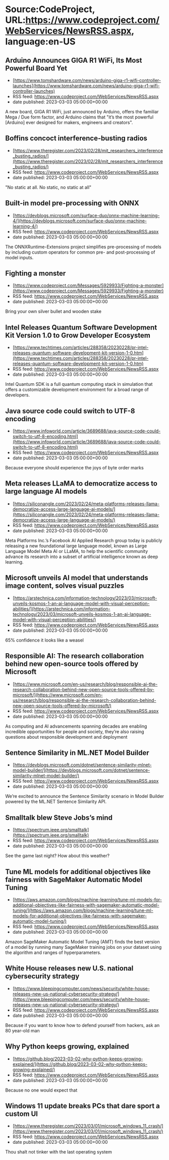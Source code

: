 # Source:CodeProject, URL:https://www.codeproject.com/WebServices/NewsRSS.aspx, language:en-US

## Arduino Announces GIGA R1 WiFi, Its Most Powerful Board Yet
 - [https://www.tomshardware.com/news/arduino-giga-r1-wifi-controller-launches](https://www.tomshardware.com/news/arduino-giga-r1-wifi-controller-launches)
 - RSS feed: https://www.codeproject.com/WebServices/NewsRSS.aspx
 - date published: 2023-03-03 05:00:00+00:00

A new board, GIGA R1 WiFi, just announced by Arduino, offers the familiar Mega / Due form factor, and Arduino claims that "it’s the most powerful [Arduino] ever designed for makers, engineers and creators".

## Boffins concoct interference-busting radios
 - [https://www.theregister.com/2023/02/28/mit_researchers_interference_busting_radios/](https://www.theregister.com/2023/02/28/mit_researchers_interference_busting_radios/)
 - RSS feed: https://www.codeproject.com/WebServices/NewsRSS.aspx
 - date published: 2023-03-03 05:00:00+00:00

"No static at all. No static, no static at all"

## Built-in model pre-processing with ONNX
 - [https://devblogs.microsoft.com/surface-duo/onnx-machine-learning-4/](https://devblogs.microsoft.com/surface-duo/onnx-machine-learning-4/)
 - RSS feed: https://www.codeproject.com/WebServices/NewsRSS.aspx
 - date published: 2023-03-03 05:00:00+00:00

The ONNXRuntime-Extensions project simplifies pre-processing of models by including custom operators for common pre- and post-processing of model inputs.

## Fighting a monster
 - [https://www.codeproject.com/Messages/5929933/Fighting-a-monster](https://www.codeproject.com/Messages/5929933/Fighting-a-monster)
 - RSS feed: https://www.codeproject.com/WebServices/NewsRSS.aspx
 - date published: 2023-03-03 05:00:00+00:00

Bring your own silver bullet and wooden stake

## Intel Releases Quantum Software Development Kit Version 1.0 to Grow Developer Ecosystem
 - [https://www.techtimes.com/articles/288358/20230228/pr-intel-releases-quantum-software-development-kit-version-1-0.htm](https://www.techtimes.com/articles/288358/20230228/pr-intel-releases-quantum-software-development-kit-version-1-0.htm)
 - RSS feed: https://www.codeproject.com/WebServices/NewsRSS.aspx
 - date published: 2023-03-03 05:00:00+00:00

Intel Quantum SDK is a full quantum computing stack in simulation that offers a customizable development environment for a broad range of developers.

## Java source code could switch to UTF-8 encoding
 - [https://www.infoworld.com/article/3689688/java-source-code-could-switch-to-utf-8-encoding.html](https://www.infoworld.com/article/3689688/java-source-code-could-switch-to-utf-8-encoding.html)
 - RSS feed: https://www.codeproject.com/WebServices/NewsRSS.aspx
 - date published: 2023-03-03 05:00:00+00:00

Because everyone should experience the joys of byte order marks

## Meta releases LLaMA to democratize access to large language AI models
 - [https://siliconangle.com/2023/02/24/meta-platforms-releases-llama-democratize-access-large-language-ai-models/](https://siliconangle.com/2023/02/24/meta-platforms-releases-llama-democratize-access-large-language-ai-models/)
 - RSS feed: https://www.codeproject.com/WebServices/NewsRSS.aspx
 - date published: 2023-03-03 05:00:00+00:00

Meta Platforms Inc.’s Facebook AI Applied Research group today is publicly releasing a new foundational large language model, known as Large Language Model Meta AI or LLaMA, to help the scientific community advance its research into a subset of artificial intelligence known as deep learning.

## Microsoft unveils AI model that understands image content, solves visual puzzles
 - [https://arstechnica.com/information-technology/2023/03/microsoft-unveils-kosmos-1-an-ai-language-model-with-visual-perception-abilities/](https://arstechnica.com/information-technology/2023/03/microsoft-unveils-kosmos-1-an-ai-language-model-with-visual-perception-abilities/)
 - RSS feed: https://www.codeproject.com/WebServices/NewsRSS.aspx
 - date published: 2023-03-03 05:00:00+00:00

65% confidence it looks like a weasel

## Responsible AI: The research collaboration behind new open-source tools offered by Microsoft
 - [https://www.microsoft.com/en-us/research/blog/responsible-ai-the-research-collaboration-behind-new-open-source-tools-offered-by-microsoft/](https://www.microsoft.com/en-us/research/blog/responsible-ai-the-research-collaboration-behind-new-open-source-tools-offered-by-microsoft/)
 - RSS feed: https://www.codeproject.com/WebServices/NewsRSS.aspx
 - date published: 2023-03-03 05:00:00+00:00

As computing and AI advancements spanning decades are enabling incredible opportunities for people and society, they’re also raising questions about responsible development and deployment

## Sentence Similarity in ML.NET Model Builder
 - [https://devblogs.microsoft.com/dotnet/sentence-similarity-mlnet-model-builder/](https://devblogs.microsoft.com/dotnet/sentence-similarity-mlnet-model-builder/)
 - RSS feed: https://www.codeproject.com/WebServices/NewsRSS.aspx
 - date published: 2023-03-03 05:00:00+00:00

We’re excited to announce the Sentence Similarity scenario in Model Builder powered by the ML.NET Sentence Similarity API.

## Smalltalk blew Steve Jobs’s mind
 - [https://spectrum.ieee.org/smalltalk](https://spectrum.ieee.org/smalltalk)
 - RSS feed: https://www.codeproject.com/WebServices/NewsRSS.aspx
 - date published: 2023-03-03 05:00:00+00:00

See the game last night? How about this weather?

## Tune ML models for additional objectives like fairness with SageMaker Automatic Model Tuning
 - [https://aws.amazon.com/blogs/machine-learning/tune-ml-models-for-additional-objectives-like-fairness-with-sagemaker-automatic-model-tuning/](https://aws.amazon.com/blogs/machine-learning/tune-ml-models-for-additional-objectives-like-fairness-with-sagemaker-automatic-model-tuning/)
 - RSS feed: https://www.codeproject.com/WebServices/NewsRSS.aspx
 - date published: 2023-03-03 05:00:00+00:00

Amazon SageMaker Automatic Model Tuning (AMT) finds the best version of a model by running many SageMaker training jobs on your dataset using the algorithm and ranges of hyperparameters.

## White House releases new U.S. national cybersecurity strategy
 - [https://www.bleepingcomputer.com/news/security/white-house-releases-new-us-national-cybersecurity-strategy/](https://www.bleepingcomputer.com/news/security/white-house-releases-new-us-national-cybersecurity-strategy/)
 - RSS feed: https://www.codeproject.com/WebServices/NewsRSS.aspx
 - date published: 2023-03-03 05:00:00+00:00

Because if you want to know how to defend yourself from hackers, ask an 80 year-old man

## Why Python keeps growing, explained
 - [https://github.blog/2023-03-02-why-python-keeps-growing-explained/](https://github.blog/2023-03-02-why-python-keeps-growing-explained/)
 - RSS feed: https://www.codeproject.com/WebServices/NewsRSS.aspx
 - date published: 2023-03-03 05:00:00+00:00

Because no one would expect that

## Windows 11 update breaks PCs that dare sport a custom UI
 - [https://www.theregister.com/2023/03/01/microsoft_windows_11_crash/](https://www.theregister.com/2023/03/01/microsoft_windows_11_crash/)
 - RSS feed: https://www.codeproject.com/WebServices/NewsRSS.aspx
 - date published: 2023-03-03 05:00:00+00:00

Thou shalt not tinker with the last operating system

